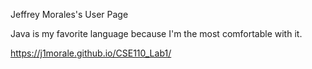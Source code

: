 Jeffrey Morales's User Page

Java is my favorite language because I'm the most comfortable with it.

https://j1morale.github.io/CSE110_Lab1/
